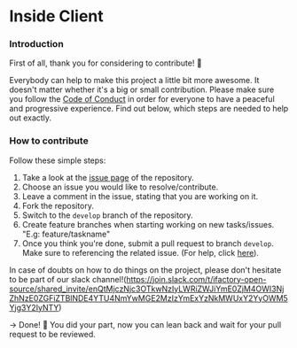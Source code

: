 # Inside Client

### Introduction
First of all, thank you for considering to contribute! 🙏

Everybody can help to make this project a little bit more awesome. It doesn't matter whether it's a big or small contribution.
Please make sure you follow the [Code of Conduct](https://github.com/ifactory-solutions/inside-client/blob/master/CODE_OF_CONDUCT.md) in order for everyone to have a peaceful and progressive experience.
Find out below, which steps are needed to help out exactly.

### How to contribute
Follow these simple steps:
1. Take a look at the [issue page](https://github.com/ifactory-solutions/inside-client/issues) of the repository.
2. Choose an issue you would like to resolve/contribute.
3. Leave a comment in the issue, stating that you are working on it.
4. Fork the repository.
5. Switch to the `develop` branch of the repository.
6. Create feature branches when starting working on new tasks/issues. "E.g: feature/taskname" 
7. Once you think you're done, submit a pull request to branch `develop`. Make sure
to referencing the related issue. (For help, click [here](https://help.github.com/articles/creating-a-pull-request/)).

In case of doubts on how to do things on the project, please don't hesitate to be part of our slack channel!(https://join.slack.com/t/ifactory-open-source/shared_invite/enQtMjczNjc3OTkwNzIyLWRiZWJiYmE0ZjM4OWI3NjZhNzE0ZGFiZTBlNDE4YTU4NmYwMGE2MzIzYmExYzNkMWUxY2YyOWM5Yjg3Y2IyNTY)

-> Done! 🎉  You did your part, now you can lean back and wait for your pull request to be reviewed.